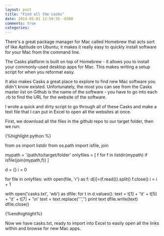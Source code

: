 ```yaml
---
layout: post
title: "Find all the casks"
date: 2014-05-01 12:50:55 -0300
comments: true
categories: 
---
```


There's a great package manager for Mac called Homebrew that acts sort of like Aptitude on Ubuntu; it makes it really easy to quickly install software for your Mac from the command line.

The Casks platform is built on top of Homebrew - it allows you to install your commonly-used desktop apps for Mac. This makes writing a setup script for when you reformat easy.

It also makes Casks a great place to explore to find new Mac software you didn't know existed. Unfortunately, the most you can see from the Casks master list on Github is the name of the software - you have to go into each .rb to find the URL for the website of the software.

I wrote a quick and dirty script to go through all of these Casks and make a text file that I can put in Excel to open all the websites at once.

First, we download all the files in the github repo to our target folder, then we run:

{%highlight python %}

from os import listdir
from os.path import isfile, join

mypath = '/path/to/target/folder'
onlyfiles = [ f for f in listdir(mypath) if isfile(join(mypath,f)) ]

d = {}
i = 0

for file in onlyfiles:
    with open(file, 'r') as f:
        d[i]=(f.read()).split()
        f.close()
        i = i + 1

with open('casks.txt', 'wb') as dfile:
    for t in d.values():
        text = t[1] + '\t' + t[5] + '\t' + t[7] + '\n'
        text = text.replace('\'','')
        print text
        dfile.write(text)
    dfile.close()

{%endhighlight%}

Now we have casks.txt, ready to import into Excel to easily open all the links within and browse for new Mac apps.